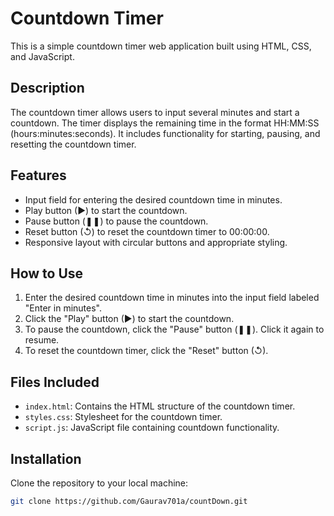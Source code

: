 # Countdown Timer

This is a simple countdown timer web application built using HTML, CSS, and JavaScript.

## Description

The countdown timer allows users to input several minutes and start a countdown. The timer displays the remaining time in the format HH:MM:SS (hours:minutes:seconds). It includes functionality for starting, pausing, and resetting the countdown timer.

## Features

- Input field for entering the desired countdown time in minutes.
- Play button (&#9654;) to start the countdown.
- Pause button (&#10074;&#10074;) to pause the countdown.
- Reset button (&#8634;) to reset the countdown timer to 00:00:00.
- Responsive layout with circular buttons and appropriate styling.

## How to Use

1. Enter the desired countdown time in minutes into the input field labeled "Enter in minutes".
2. Click the "Play" button (&#9654;) to start the countdown.
3. To pause the countdown, click the "Pause" button (&#10074;&#10074;). Click it again to resume.
4. To reset the countdown timer, click the "Reset" button (&#8634;).

## Files Included

- `index.html`: Contains the HTML structure of the countdown timer.
- `styles.css`: Stylesheet for the countdown timer.
- `script.js`: JavaScript file containing countdown functionality.

## Installation

Clone the repository to your local machine:

```bash
git clone https://github.com/Gaurav701a/countDown.git
